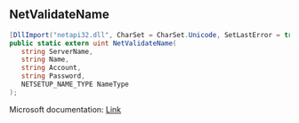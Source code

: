 ## NetValidateName

```csharp
[DllImport("netapi32.dll", CharSet = CharSet.Unicode, SetLastError = true)]
public static extern uint NetValidateName(
   string ServerName,
   string Name,
   string Account,
   string Password,
   NETSETUP_NAME_TYPE NameType
);
```

Microsoft documentation: [Link](https://learn.microsoft.com/en-us/windows/win32/api/lmjoin/nf-lmjoin-netvalidatename)
